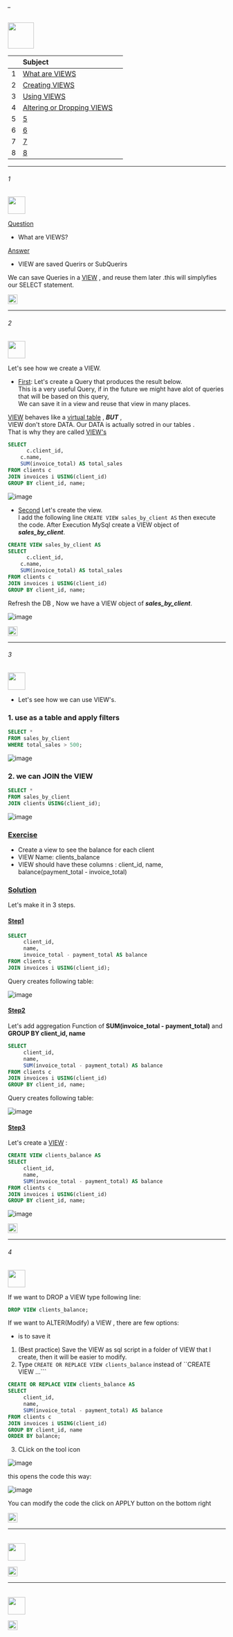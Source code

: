 ###### _

<img src="https://img.shields.io/badge/-8. Views %20-blue" height=60px>

|     |  Subject           |		|
|:---:|:------------------------------|:----------|  
|  1  |[What are VIEWS](#1)   |             
|  2  |[Creating VIEWS](#2)   |
|  3  |[Using VIEWS](#3)   | 
|  4  |[Altering or Dropping VIEWS](#4)   | 
|  5  |[5](#5)   | 
|  6  |[6](#6)   | 
|  7  |[7](#7)   | 
|  8  |[8](#8)   | 


--------------------------------------------------------------------------------------------------

###### 1

<img src="https://img.shields.io/badge/-1. What are VIEWS  %20-blue" height=40px>

[Question](#-)
* What are VIEWS?

[Answer](#-)
* VIEW are saved Querirs or SubQuerirs 

We can save Queries in a [VIEW](#-) , and reuse them later .this will simplyfies our SELECT statement.

[<img src="https://img.shields.io/badge/-Back to top%20-brown" height=22px>](#_)

--------------------------------------------------------------------------------------------------

###### 2

<img src="https://img.shields.io/badge/-2. Creating Views %20-blue" height=40px>

Let's see how we create a VIEW.</br>

* [First](#-): Let's create a Query that produces the result below. </br>
This is a very useful Query, if in the future we might have alot of queries that will be based on this query, </br>
We can save it in a view  and reuse that view in many places.

[VIEW](#-) behaves like a [virtual table](#-)  , **_BUT_** , </br> 
VIEW don't store DATA. Our DATA is actually sotred in our tables .  </br> 
That is why they are called [VIEW's](#-)

```sql
SELECT 
	  c.client_id,
    c.name,
    SUM(invoice_total) AS total_sales
FROM clients c
JOIN invoices i USING(client_id)
GROUP BY client_id, name;
```

![image](https://user-images.githubusercontent.com/36256986/165045515-c339c23e-ba18-4000-8ea6-c60720b817dd.png)

* [Second](#-) Let's create the view.</br>
I add the following line ```CREATE VIEW sales_by_client AS``` then execute the code.
After Execution MySql create a VIEW object of **_sales_by_client_**.

```sql
CREATE VIEW sales_by_client AS
SELECT 
	  c.client_id,
    c.name,
    SUM(invoice_total) AS total_sales
FROM clients c
JOIN invoices i USING(client_id)
GROUP BY client_id, name;
```

Refresh the DB , Now we have a VIEW object of **_sales_by_client_**.

![image](https://user-images.githubusercontent.com/36256986/165046680-7adf2eba-cc51-40a8-9aeb-cbdbf234d261.png)


[<img src="https://img.shields.io/badge/-Back to top%20-brown" height=22px>](#_)


--------------------------------------------------------------------------------------------------

###### 3

<img src="https://img.shields.io/badge/-3. Using VIEWS  %20-blue" height=40px>

* Let's see how we can use VIEW's.

### 1. use as a table and apply filters

```sql
SELECT * 
FROM sales_by_client
WHERE total_sales > 500;
```

![image](https://user-images.githubusercontent.com/36256986/165048021-84ebd038-6b3f-4c8f-a563-13ba5401440d.png)

### 2. we can JOIN the VIEW 

```sql
SELECT * 
FROM sales_by_client
JOIN clients USING(client_id);
```

![image](https://user-images.githubusercontent.com/36256986/165048099-3b54c739-9534-4b0e-a6f6-ecde70c086fb.png)

### [**Exercise**](#-) 

- Create a view to see the balance for each client
- VIEW Name: clients_balance
- VIEW should have these columns : client_id, name, balance(payment_total - invoice_total)

### [**Solution**](#-) 

Let's make it in 3 steps.

#### [Step1](#-)

```sql
SELECT 
     client_id,
     name,
     invoice_total - payment_total AS balance
FROM clients c
JOIN invoices i USING(client_id);
```

Query creates following table:

![image](https://user-images.githubusercontent.com/36256986/165052501-4176312a-be7b-459a-9bc8-1019ce21b581.png)

#### [Step2](#-)

Let's add aggregation Function of **SUM(invoice_total - payment_total)** and **GROUP BY client_id, name**

```sql
SELECT 
     client_id,
     name,
     SUM(invoice_total - payment_total) AS balance
FROM clients c
JOIN invoices i USING(client_id)
GROUP BY client_id, name;
```

Query creates following table:

![image](https://user-images.githubusercontent.com/36256986/165052910-f1cf09af-bffe-4dd1-85e0-3933bc9bb996.png)

#### [Step3](#-)

Let's create a [VIEW](#-) :

```sql
CREATE VIEW clients_balance AS
SELECT 
     client_id,
     name,
     SUM(invoice_total - payment_total) AS balance
FROM clients c
JOIN invoices i USING(client_id)
GROUP BY client_id, name;
```

![image](https://user-images.githubusercontent.com/36256986/165053186-f54b98a6-126b-417a-91e8-75bc0ebb8ceb.png)

[<img src="https://img.shields.io/badge/-Back to top%20-brown" height=22px>](#_)

--------------------------------------------------------------------------------------------------

###### 4

<img src="https://img.shields.io/badge/-4. Altering or Dropping VIEWS  %20-blue" height=40px>

If we want to DROP a VIEW type following line:

```sql
DROP VIEW clients_balance;
```

If we want to ALTER(Modify) a VIEW , there are few options:
*  is to save it 
1. (Best practice) Save the VIEW as sql script in a folder of VIEW that I create, then it will be easier to modify.
2. Type ```CREATE OR REPLACE VIEW clients_balance``` instead of ``CREATE VIEW ...```

```sql 
CREATE OR REPLACE VIEW clients_balance AS
SELECT 
     client_id,
     name,
     SUM(invoice_total - payment_total) AS balance
FROM clients c
JOIN invoices i USING(client_id)
GROUP BY client_id, name
ORDER BY balance;
```

3. CLick on the tool icon

![image](https://user-images.githubusercontent.com/36256986/165055166-edf63c85-b6d3-4ce4-9255-f41c6326c01f.png)

this opens the code this way:

![image](https://user-images.githubusercontent.com/36256986/165055326-aa5416af-77f8-4aca-a24b-d7c591b05948.png)

You can modify the code the click on APPLY button on the bottom right

[<img src="https://img.shields.io/badge/-Back to top%20-brown" height=22px>](#_)


--------------------------------------------------------------------------------------------------

###### 

<img src="https://img.shields.io/badge/-X.  %20-blue" height=40px>


[<img src="https://img.shields.io/badge/-Back to top%20-brown" height=22px>](#_)

--------------------------------------------------------------------------------------------------

###### 

<img src="https://img.shields.io/badge/-X.  %20-blue" height=40px>


[<img src="https://img.shields.io/badge/-Back to top%20-brown" height=22px>](#_)
